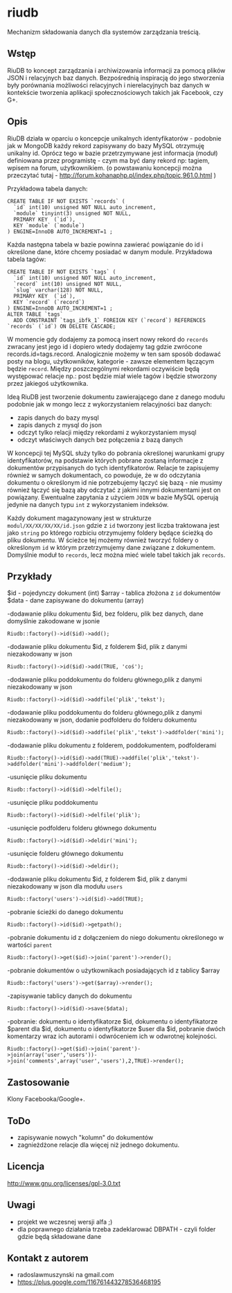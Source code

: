 riudb
=====

Mechanizm składowania danych dla systemów zarządzania treścią. 

## Wstęp

RiuDB to koncept zarządzania i archiwizowania informacji za pomocą plików JSON i relacyjnych baz danych. Bezpośrednią inspiracją do jego stworzenia były porównania możliwości relacyjnych i nierelacyjnych baz danych w kontekście tworzenia aplikacji społecznościowych takich jak Facebook, czy G+. 

## Opis

RiuDB działa w oparciu o koncepcje unikalnych identyfikatorów - podobnie jak w MongoDB każdy rekord zapisywany do bazy MySQL otrzymuję unikalny id. Oprócz tego w bazie przetrzymywane jest informacja (moduł) definiowana przez programistę - czym ma być dany rekord np: tagiem, wpisem na forum, użytkownikiem. (o powstawaniu koncepcji można przeczytać tutaj - http://forum.kohanaphp.pl/index.php/topic,961.0.html )

Przykładowa tabela danych:

	CREATE TABLE IF NOT EXISTS `records` (
	  `id` int(10) unsigned NOT NULL auto_increment,
	  `module` tinyint(3) unsigned NOT NULL,
	  PRIMARY KEY  (`id`),
	  KEY `module` (`module`)
	) ENGINE=InnoDB AUTO_INCREMENT=1 ;

Każda następna tabela w bazie powinna zawierać powiązanie do id i określone dane, które chcemy posiadać w danym module. Przykładowa tabela tagów:

	CREATE TABLE IF NOT EXISTS `tags` (
	  `id` int(10) unsigned NOT NULL auto_increment,
	  `record` int(10) unsigned NOT NULL,
	  `slug` varchar(128) NOT NULL,
	  PRIMARY KEY  (`id`),
	  KEY `record` (`record`)
	) ENGINE=InnoDB AUTO_INCREMENT=1 ;
	ALTER TABLE `tags`
	  ADD CONSTRAINT `tags_ibfk_1` FOREIGN KEY (`record`) REFERENCES `records` (`id`) ON DELETE CASCADE;

W momencie gdy dodajemy za pomocą insert nowy rekord do `records` zwracany jest jego id i dopiero wtedy dodajemy tag gdzie zwrócone records.id=tags.record. Analogicznie możemy w ten sam sposób dodawać posty na blogu, użytkowników, kategorie - zawsze elementem łączącym będzie `record`. Między poszczególnymi rekordami oczywiście będą występować relacje np.: post będzie miał wiele tagów i będzie stworzony przez jakiegoś użytkownika. 

Ideą RiuDB jest tworzenie dokumentu zawierającego dane z danego modułu podobnie jak w mongo lecz z wykorzystaniem relacyjności baz danych:

- zapis danych do bazy mysql
- zapis danych z mysql do json
- odczyt tylko relacji między rekordami z wykorzystaniem mysql
- odczyt właściwych danych bez połączenia z bazą danych

W koncepcji tej MySQL służy tylko do pobrania określonej warunkami grupy identyfikatorów, na podstawie których pobrane zostaną informacje z dokumentów przypisanych do tych identyfikatorów. Relacje te zapisujemy również w samych dokumentach, co powoduje, że w do odczytania dokumentu o określonym id nie potrzebujemy łączyć się bazą - nie musimy również łączyć się bazą aby odczytać z jakimi innymi dokumentami jest on powiązany. Ewentualne zapytania z użyciem `JOIN` w bazie MySQL operują jedynie na danych typu `int` z wykorzystaniem indeksów.

Każdy dokument magazynowany jest w strukturze `modul/XX/XX/XX/XX/id.json` gdzie z `id` tworzony jest liczba traktowana jest jako `string` po którego rozbiciu otrzymujemy foldery będące ścieżką do pliku dokumentu. W ścieżce tej możemy również tworzyć foldery o określonym `id` w którym przetrzymujemy dane związane z dokumentem. Domyślnie moduł to `records`, lecz można mieć wiele tabel takich jak `records`.

## Przykłady

$id - pojedynczy dokument (int)
$array - tablica złożona z `id` dokumentów
$data - dane zapisywane do dokumentu (array)

-dodawanie pliku dokumentu $id, bez folderu, plik bez danych, dane domyślnie zakodowane w jsonie

	Riudb::factory()->id($id)->add();

-dodawanie pliku dokumentu $id, z folderem $id, plik z danymi niezakodowany w json

	Riudb::factory()->id($id)->add(TRUE, 'coś');

-dodawanie pliku poddokumentu do folderu głównego,plik z danymi niezakodowany w json

	Riudb::factory()->id($id)->addfile('plik','tekst');

-dodawanie pliku poddokumentu do folderu głównego,plik z danymi niezakodowany w json, dodanie podfolderu do folderu dokumentu

	Riudb::factory()->id($id)->addfile('plik','tekst')->addfolder('mini');

-dodawanie pliku dokumentu z folderem, poddokumentem, podfolderami

	Riudb::factory()->id($id)->add(TRUE)->addfile('plik','tekst')->addfolder('mini')->addfolder('medium');

-usunięcie pliku dokumentu

	Riudb::factory()->id($id)->delfile();

-usunięcie pliku poddokumentu

	Riudb::factory()->id($id)->delfile('plik');

-usunięcie podfolderu folderu głównego dokumentu

	Riudb::factory()->id($id)->deldir('mini');

-usunięcie folderu głównego dokumentu

	Riudb::factory()->id($id)->deldir();

-dodawanie pliku dokumentu $id, z folderem $id, plik z danymi niezakodowany w json dla modułu `users`

	Riudb::factory('users')->id($id)->add(TRUE);

-pobranie ścieżki do danego dokumentu

	Riudb::factory()->id($id)->getpath();

-pobranie dokumentu id z dołączeniem do niego dokumentu określonego w wartości `parent`

	Riudb::factory()->get($id)->join('parent')->render();

-pobranie dokumentów o użytkownikach posiadających id z tablicy $array

	Riudb::factory('users')->get($array)->render();

-zapisywanie tablicy danych do dokumentu

	Riudb::factory()->id($id)->save($data);

-pobranie: dokumentu o identyfikatorze $id, dokumentu o identyfikatorze $parent dla $id, dokumentu o identyfikatorze $user dla $id, pobranie dwóch komentarzy wraz ich autorami i odwróceniem ich w odwrotnej kolejności.

	Riudb::factory()->get($id)->join('parent')->join(array('user','users'))->join('comments',array('user','users'),2,TRUE)->render();

## Zastosowanie

Klony Facebooka/Google+.

## ToDo

- zapisywanie nowych "kolumn" do dokumentów
- zagnieżdżone relacje dla więcej niż jednego dokumentu.

## Licencja

http://www.gnu.org/licenses/gpl-3.0.txt

## Uwagi

- projekt we wczesnej wersji alfa ;)
- dla poprawnego działania trzeba zadeklarować DBPATH - czyli folder gdzie będą składowane dane

## Kontakt z autorem

- radoslawmuszynski na gmail.com
- https://plus.google.com/116761443278536468195


